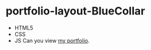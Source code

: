 # portfolio-layout-BlueCollar
- HTML5
- CSS
- JS
Can you view [my portfolio](https://gerenkov.github.io/portfolio-layout-BlueCollar/).
